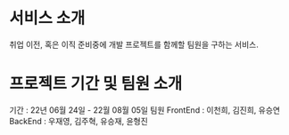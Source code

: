 # 서비스 소개
취업 이전, 혹은 이직 준비중에 개발 프로젝트를 함께할 팀원을 구하는 서비스.
# 프로젝트 기간 및 팀원 소개

기간 : 22년 06월 24일 - 22월 08월 05일 
팀원
FrontEnd : 이천희, 김진희, 유승연
BackEnd : 우재영, 김주혁, 유승재, 윤형진
